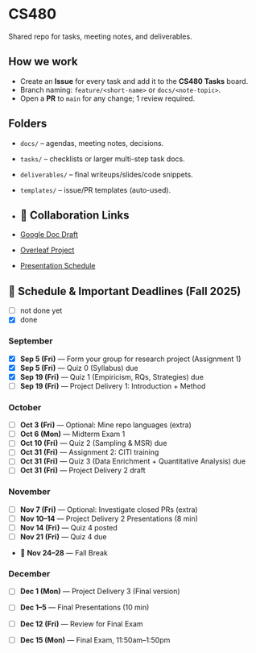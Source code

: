 # CS480

Shared repo for tasks, meeting notes, and deliverables.

## How we work
- Create an **Issue** for every task and add it to the **CS480 Tasks** board.
- Branch naming: `feature/<short-name>` or `docs/<note-topic>`.
- Open a **PR** to `main` for any change; 1 review required.

## Folders
- `docs/` – agendas, meeting notes, decisions.
- `tasks/` – checklists or larger multi-step task docs.
- `deliverables/` – final writeups/slides/code snippets.
- `templates/` – issue/PR templates (auto-used).

- ## 🔗 Collaboration Links
- [Google Doc Draft](https://docs.google.com/document/d/12kwYU3Lrmjo2Q6Ggs8BieN2nsba1cT9rDwHZT5a8qfk/edit?usp=sharing)  
- [Overleaf Project](https://www.overleaf.com/project/68ae0ce9a2252fd6e1d4a030)  
- [Presentation Schedule](https://docs.google.com/spreadsheets/d/1pFlOTXB-AaRHpdP7dfKGgAysqLyVgN5THnimKhNkuUs/edit?usp=sharing)


## 📅 Schedule & Important Deadlines (Fall 2025)

- [ ] not done yet
- [x] done

### September
- [x] **Sep 5 (Fri)** — Form your group for research project (Assignment 1)  
- [x] **Sep 5 (Fri)** — Quiz 0 (Syllabus) due  
- [x] **Sep 19 (Fri)** — Quiz 1 (Empiricism, RQs, Strategies) due  
- [ ] **Sep 19 (Fri)** — Project Delivery 1: Introduction + Method  

### October
- [ ] **Oct 3 (Fri)** — Optional: Mine repo languages (extra)  
- [ ] **Oct 6 (Mon)** — Midterm Exam 1  
- [ ] **Oct 10 (Fri)** — Quiz 2 (Sampling & MSR) due  
- [ ] **Oct 31 (Fri)** — Assignment 2: CITI training  
- [ ] **Oct 31 (Fri)** — Quiz 3 (Data Enrichment + Quantitative Analysis) due  
- [ ] **Oct 31 (Fri)** — Project Delivery 2 draft  

### November
- [ ] **Nov 7 (Fri)** — Optional: Investigate closed PRs (extra)  
- [ ] **Nov 10–14** — Project Delivery 2 Presentations (8 min)  
- [ ] **Nov 14 (Fri)** — Quiz 4 posted  
- [ ] **Nov 21 (Fri)** — Quiz 4 due  
- 🍂 **Nov 24–28** — Fall Break  

### December
- [ ] **Dec 1 (Mon)** — Project Delivery 3 (Final version)  
- [ ] **Dec 1–5** — Final Presentations (10 min)  
- [ ] **Dec 12 (Fri)** — Review for Final Exam  
- [ ] **Dec 15 (Mon)** — Final Exam, 11:50am–1:50pm  


